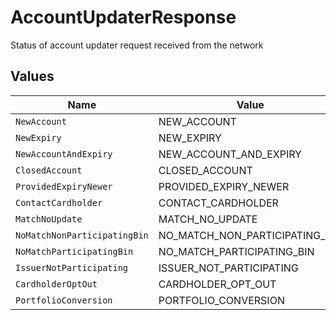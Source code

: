 # AccountUpdaterResponse

Status of account updater request received from the network


## Values

| Name                           | Value                          |
| ------------------------------ | ------------------------------ |
| `NewAccount`                   | NEW_ACCOUNT                    |
| `NewExpiry`                    | NEW_EXPIRY                     |
| `NewAccountAndExpiry`          | NEW_ACCOUNT_AND_EXPIRY         |
| `ClosedAccount`                | CLOSED_ACCOUNT                 |
| `ProvidedExpiryNewer`          | PROVIDED_EXPIRY_NEWER          |
| `ContactCardholder`            | CONTACT_CARDHOLDER             |
| `MatchNoUpdate`                | MATCH_NO_UPDATE                |
| `NoMatchNonParticipatingBin`   | NO_MATCH_NON_PARTICIPATING_BIN |
| `NoMatchParticipatingBin`      | NO_MATCH_PARTICIPATING_BIN     |
| `IssuerNotParticipating`       | ISSUER_NOT_PARTICIPATING       |
| `CardholderOptOut`             | CARDHOLDER_OPT_OUT             |
| `PortfolioConversion`          | PORTFOLIO_CONVERSION           |